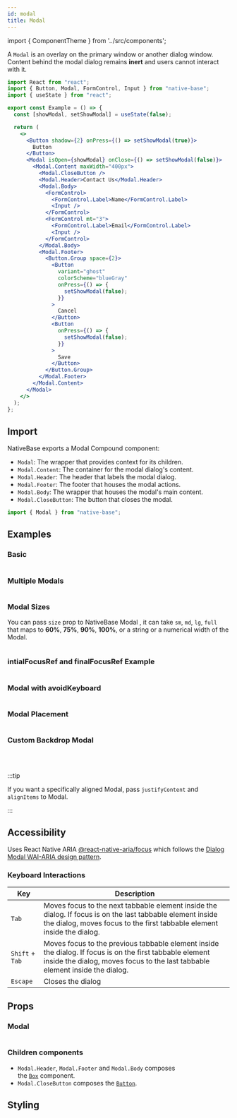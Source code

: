```yaml
---
id: modal
title: Modal
---
```


import { ComponentTheme } from '../src/components';

A `Modal` is an overlay on the primary window or another dialog window. Content behind the modal dialog remains **inert** and users cannot interact with it.

```jsx isShowcase
import React from "react";
import { Button, Modal, FormControl, Input } from "native-base";
import { useState } from "react";

export const Example = () => {
  const [showModal, setShowModal] = useState(false);

  return (
    <>
      <Button shadow={2} onPress={() => setShowModal(true)}>
        Button
      </Button>
      <Modal isOpen={showModal} onClose={() => setShowModal(false)}>
        <Modal.Content maxWidth="400px">
          <Modal.CloseButton />
          <Modal.Header>Contact Us</Modal.Header>
          <Modal.Body>
            <FormControl>
              <FormControl.Label>Name</FormControl.Label>
              <Input />
            </FormControl>
            <FormControl mt="3">
              <FormControl.Label>Email</FormControl.Label>
              <Input />
            </FormControl>
          </Modal.Body>
          <Modal.Footer>
            <Button.Group space={2}>
              <Button
                variant="ghost"
                colorScheme="blueGray"
                onPress={() => {
                  setShowModal(false);
                }}
              >
                Cancel
              </Button>
              <Button
                onPress={() => {
                  setShowModal(false);
                }}
              >
                Save
              </Button>
            </Button.Group>
          </Modal.Footer>
        </Modal.Content>
      </Modal>
    </>
  );
};
```

## Import

NativeBase exports a Modal Compound component:

- `Modal`: The wrapper that provides context for its children.
- `Modal.Content`: The container for the modal dialog's content.
- `Modal.Header`: The header that labels the modal dialog.
- `Modal.Footer`: The footer that houses the modal actions.
- `Modal.Body`: The wrapper that houses the modal's main content.
- `Modal.CloseButton`: The button that closes the modal.

```jsx
import { Modal } from "native-base";
```

## Examples

### Basic

```ComponentSnackPlayer path=components,composites,Modal,Basic.tsx

```

### Multiple Modals

```ComponentSnackPlayer path=components,composites,Modal,MultipleModal.tsx

```

### Modal Sizes

You can pass `size` prop to NativeBase Modal , it can take `sm`, `md`, `lg`, `full` that maps to **60%**, **75%**, **90%**, **100%**, or a string or a numerical width of the Modal.

```ComponentSnackPlayer path=components,composites,Modal,Size.tsx

```

### intialFocusRef and finalFocusRef Example

```ComponentSnackPlayer path=components,composites,Modal,ModalRefEg.tsx

```

### Modal with avoidKeyboard

```ComponentSnackPlayer path=components,composites,Modal,ModalWithAvoidKeyboard.tsx

```

### Modal Placement

```ComponentSnackPlayer path=components,composites,Modal,ModalPlacement.tsx

```

### Custom Backdrop Modal

```ComponentSnackPlayer path=components,composites,Modal,CustomBackdrop.tsx

```

<br/>

:::tip

If you want a specifically aligned Modal, pass `justifyContent` and `alignItems` to Modal.

:::

## Accessibility

Uses React Native ARIA [@react-native-aria/focus](https://react-native-aria.geekyants.com/docs/FocusScope) which follows the [Dialog Modal WAI-ARIA design pattern](https://www.w3.org/TR/wai-aria-practices-1.2/#dialog_modal).

### Keyboard Interactions

| Key             | Description                                                                                                                                                                              |
| --------------- | ---------------------------------------------------------------------------------------------------------------------------------------------------------------------------------------- |
| `Tab`           | Moves focus to the next tabbable element inside the dialog. If focus is on the last tabbable element inside the dialog, moves focus to the first tabbable element inside the dialog.     |
| `Shift` + `Tab` | Moves focus to the previous tabbable element inside the dialog. If focus is on the first tabbable element inside the dialog, moves focus to the last tabbable element inside the dialog. |
| `Escape`        | Closes the dialog                                                                                                                                                                        |

## Props

### Modal

```ComponentPropTable path=composites,Modal,Modal.tsx

```

### Children components

- `Modal.Header`, `Modal.Footer` and `Modal.Body` composes the [`Box`](box) component.
- `Modal.CloseButton` composes the [`Button`](button).

## Styling

<ComponentTheme name="modal" />
